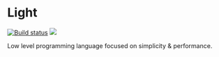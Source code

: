 # Light

[![Build status](https://ci.appveyor.com/api/projects/status/nnfusmdujqft9xr4?svg=true)](https://ci.appveyor.com/project/hakudoshi23/light)
[![](https://tokei.rs/b1/github/hakudoshi23/light?category=code)](https://github.com/Aaronepower/tokei)

Low level programming language focused on simplicity & performance.
